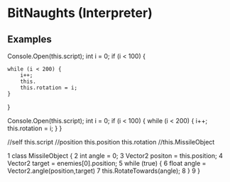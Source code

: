 # BitNaughts (Interpreter)

## Examples

Console.Open(this.script);
int i = 0;
if (i < 100) {

    while (i < 200) {
        i++;
        this.
        this.rotation = i;
    }
}



Console.Open(this.script);
int i = 0;
if (i < 100) {
while (i < 200) {
i++;
this.rotation = i;
}
}

//self
this.script
//position
this.position
this.rotation
//this.MissileObject


1 class MissileObject {
2   int angle = 0;
3   Vector2 positon = this.position;
4   Vector2 target = enemies[0].position;
5   while (true) {
6      float angle = Vector2.angle(position,target)
7      this.RotateTowards(angle);
8   }
9 }
